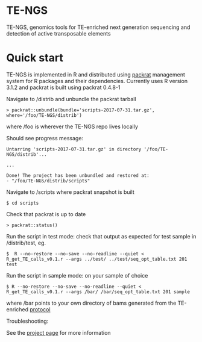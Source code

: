 # TE-NGS
TE-NGS, genomics tools for TE-enriched next generation sequencing and detection of active transposable elements

# Quick start  
TE-NGS is implemented in R and distributed using [packrat](https://github.com/rstudio/packrat) management system for R packages and their dependencies. Currently uses R version 3.1.2 and packrat is built using packrat 0.4.8-1  

Navigate to /distrib and unbundle the packrat tarball    
 
    > packrat::unbundle(bundle='scripts-2017-07-31.tar.gz', where='/foo/TE-NGS/distrib')  
where /foo is wherever the TE-NGS repo lives locally 

Should see progress message:   

    Untarring 'scripts-2017-07-31.tar.gz' in directory '/foo/TE-NGS/distrib'...  

    ...  

    Done! The project has been unbundled and restored at:  
    - "/foo/TE-NGS/distrib/scripts"  

Navigate to /scripts where packrat snapshot is built  
    
    $ cd scripts  


Check that packrat is up to date

    > packrat::status()


Run the script in test mode: check that output as expected for test sample in /distrib/test, eg.   

    $  R --no-restore --no-save --no-readline --quiet < R_get_TE_calls_v0.1.r --args ../test/ ../test/seq_opt_table.txt 201 test  


Run the script in sample mode: on your sample of choice  

    $ R --no-restore --no-save --no-readline --quiet < R_get_TE_calls_v0.1.r --args /bar/ /bar/seq_opt_table.txt 201 sample  

where /bar points to your own directory of bams generated from the TE-enriched [protocol](#)  

Troubleshooting:  

See the [project page](https://ekviky.github.io/TE-NGS/) for more information 
